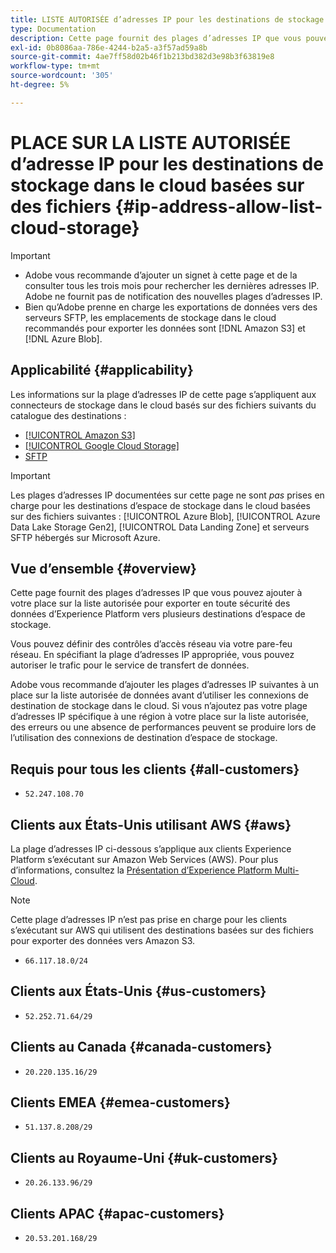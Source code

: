 ```yaml
---
title: LISTE AUTORISÉE d’adresses IP pour les destinations de stockage dans le cloud basées sur des fichiers
type: Documentation
description: Cette page fournit des plages d’adresses IP que vous pouvez ajouter à votre liste autorisée pour exporter en toute sécurité des données d’Experience Platform vers des destinations d’espace de stockage.
exl-id: 0b8086aa-786e-4244-b2a5-a3f57ad59a8b
source-git-commit: 4ae7ff58d02b46f1b213bd382d3e98b3f63819e8
workflow-type: tm+mt
source-wordcount: '305'
ht-degree: 5%

---
```


# PLACE SUR LA LISTE AUTORISÉE d’adresse IP pour les destinations de stockage dans le cloud basées sur des fichiers {#ip-address-allow-list-cloud-storage}

>[!IMPORTANT]
>
> * Adobe vous recommande d’ajouter un signet à cette page et de la consulter tous les trois mois pour rechercher les dernières adresses IP. Adobe ne fournit pas de notification des nouvelles plages d’adresses IP.
> * Bien qu’Adobe prenne en charge les exportations de données vers des serveurs SFTP, les emplacements de stockage dans le cloud recommandés pour exporter les données sont [!DNL Amazon S3] et [!DNL Azure Blob].

## Applicabilité {#applicability}

Les informations sur la plage d’adresses IP de cette page s’appliquent aux connecteurs de stockage dans le cloud basés sur des fichiers suivants du catalogue des destinations :

* [[!UICONTROL Amazon S3]](./amazon-s3.md)
* [[!UICONTROL Google Cloud Storage]](google-cloud-storage.md)
* [SFTP](./sftp.md)

>[!IMPORTANT]
>
>Les plages d’adresses IP documentées sur cette page ne sont *pas* prises en charge pour les destinations d’espace de stockage dans le cloud basées sur des fichiers suivantes : [!UICONTROL Azure Blob], [!UICONTROL Azure Data Lake Storage Gen2], [!UICONTROL Data Landing Zone] et serveurs SFTP hébergés sur Microsoft Azure.

## Vue d’ensemble {#overview}

Cette page fournit des plages d’adresses IP que vous pouvez ajouter à votre place sur la liste autorisée pour exporter en toute sécurité des données d’Experience Platform vers plusieurs destinations d’espace de stockage.

Vous pouvez définir des contrôles d’accès réseau via votre pare-feu réseau. En spécifiant la plage d’adresses IP appropriée, vous pouvez autoriser le trafic pour le service de transfert de données.

Adobe vous recommande d’ajouter les plages d’adresses IP suivantes à un place sur la liste autorisée de données avant d’utiliser les connexions de destination de stockage dans le cloud. Si vous n’ajoutez pas votre plage d’adresses IP spécifique à une région à votre place sur la liste autorisée, des erreurs ou une absence de performances peuvent se produire lors de l’utilisation des connexions de destination d’espace de stockage.

## Requis pour tous les clients {#all-customers}

* `52.247.108.70`

## Clients aux États-Unis utilisant AWS {#aws}

La plage d’adresses IP ci-dessous s’applique aux clients Experience Platform s’exécutant sur Amazon Web Services (AWS). Pour plus d’informations, consultez la [Présentation d’Experience Platform Multi-Cloud](../../../landing/multi-cloud.md).

>[!NOTE]
>
>Cette plage d’adresses IP n’est pas prise en charge pour les clients s’exécutant sur AWS qui utilisent des destinations basées sur des fichiers pour exporter des données vers Amazon S3.

* `66.117.18.0/24`

## Clients aux États-Unis {#us-customers}

* `52.252.71.64/29`

## Clients au Canada {#canada-customers}

* `20.220.135.16/29`

## Clients EMEA {#emea-customers}

* `51.137.8.208/29`

## Clients au Royaume-Uni {#uk-customers}

* `20.26.133.96/29`

## Clients APAC {#apac-customers}

* `20.53.201.168/29`
